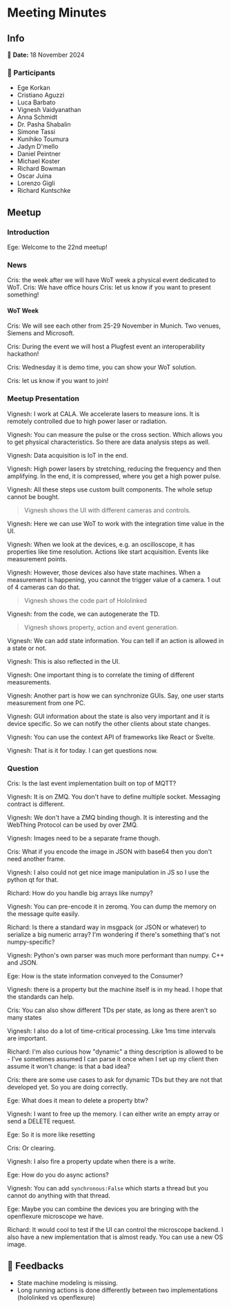 # Meeting Minutes

## Info

:date: **Date:** 18 November 2024

### :bust_in_silhouette: Participants

- Ege Korkan
- Cristiano Aguzzi
- Luca Barbato
- Vignesh Vaidyanathan
- Anna Schmidt
- Dr. Pasha Shabalin
- Simone Tassi
- Kunihiko Toumura
- Jadyn D'mello
- Daniel Peintner
- Michael Koster
- Richard Bowman
- Oscar Juina
- Lorenzo Gigli
- Richard Kuntschke

## Meetup

### Introduction

Ege: Welcome to the 22nd meetup!

### News

Cris: the week after we will have WoT week a physical event dedicated to WoT.
Cris: We have office hours
Cris: let us know if you want to present something!

#### WoT Week

Cris: We will see each other from 25-29 November in Munich. Two venues, Siemens and Microsoft.

Cris: During the event we will host a Plugfest event an interoperability hackathon!

Cris: Wednesday it is demo time, you can show your WoT solution.

Cris: let us know if you want to join!

### Meetup Presentation

Vignesh: I work at CALA. We accelerate lasers to measure ions. It is remotely controlled due to high power laser or radiation.

Vignesh: You can measure the pulse or the cross section. Which allows you to get physical characteristics. So there are data analysis steps as well.

Vignesh: Data acquisition is IoT in the end.

Vignesh: High power lasers by stretching, reducing the frequency and then amplifying. In the end, it is compressed, where you get a high power pulse.

Vignesh: All these steps use custom built components. The whole setup cannot be bought.

> Vignesh shows the UI with different cameras and controls.

Vignesh: Here we can use WoT to work with the integration time value in the UI.

Vignesh: When we look at the devices, e.g. an oscilloscope, it has properties like time resolution. Actions like start acquisition. Events like measurement points.

Vignesh: However, those devices also have state machines. When a measurement is happening, you cannot the trigger value of a camera. 1 out of 4 cameras can do that.

> Vignesh shows the code part of Hololinked

Vignesh: from the code, we can autogenerate the TD.

> Vignesh shows property, action and event generation.

Vignesh: We can add state information. You can tell if an action is allowed in a state or not.

Vignesh: This is also reflected in the UI.

Vignesh: One important thing is to correlate the timing of different measurements.

Vignesh: Another part is how we can synchronize GUIs. Say, one user starts measurement from one PC.

Vignesh: GUI information about the state is also very important and it is device specific. So we can notify the other clients about state changes.

Vignesh: You can use the context API of frameworks like React or Svelte.

Vignesh: That is it for today. I can get questions now.

### Question

Cris: Is the last event implementation built on top of MQTT?

Vignesh: It is on ZMQ. You don't have to define multiple socket. Messaging contract is different.

Vignesh: We don't have a ZMQ binding though. It is interesting and the WebThing Protocol can be used by over ZMQ.

Vignesh: Images need to be a separate frame though.

Cris: What if you encode the image in JSON with base64 then you don't need another frame.

Vignesh: I also could not get nice image manipulation in JS so I use the python qt for that.

Richard: How do you handle big arrays like numpy?

Vignesh: You can pre-encode it in zeromq. You can dump the memory on the message quite easily.

Richard: Is there a standard way in msgpack (or JSON or whatever) to serialize a big numeric array? I'm wondering if there's something that's not numpy-specific?

Vignesh: Python's own parser was much more performant than numpy. C++ and JSON.

Ege: How is the state information conveyed to the Consumer?

Vignesh: there is a property but the machine itself is in my head. I hope that the standards can help.

Cris: You can also show different TDs per state, as long as there aren't so many states

Vignesh: I also do a lot of time-critical processing. Like 1ms time intervals are important.

Richard: I'm also curious how "dynamic" a thing description is allowed to be - I've sometimes assumed I can parse it once when I set up my client then assume it won't change: is that a bad idea?

Cris: there are some use cases to ask for dynamic TDs but they are not that developed yet. So you are doing correctly.

Ege: What does it mean to delete a property btw?

Vignesh: I want to free up the memory. I can either write an empty array or send a DELETE request.

Ege: So it is more like resetting

Cris: Or clearing.

Vignesh: I also fire a property update when there is a write.

Ege: How do you do async actions?

Vignesh: You can add `synchronous:False` which starts a thread but you cannot do anything with that thread.

Ege: Maybe you can combine the devices you are bringing with the openflexure microscope we have.

Richard: It would cool to test if the UI can control the microscope backend. I also have a new implementation that is almost ready. You can use a new OS image.

## :envelope_with_arrow: Feedbacks

- State machine modeling is missing.
- Long running actions is done differently between two implementations (hololinked vs openflexure)
